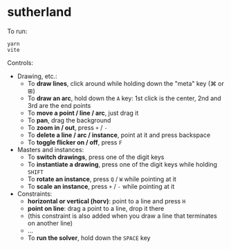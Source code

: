 # sutherland

To run:

```
yarn
vite
```

Controls:

- Drawing, etc.:
  - To **draw lines**, click around while holding down the "meta" key (⌘ or ⊞)
  - To **draw an arc**, hold down the `A` key: 1st click is the center, 2nd and 3rd are the end points
  - To **move a point / line / arc**, just drag it
  - To **pan**, drag the background
  - To **zoom in / out**, press `+` / `-`
  - To **delete a line / arc / instance**, point at it and press backspace
  - To **toggle flicker on / off**, press `F`
- Masters and instances:
  - To **switch drawings**, press one of the digit keys
  - To **instantiate a drawing**, press one of the digit keys while holding `SHIFT`
  - To **rotate an instance**, press `Q` / `W` while pointing at it
  - To **scale an instance**, press `+` / `-` while pointing at it
- Constraints:
  - **horizontal or vertical (horv)**: point to a line and press `H`
  - **point on line**: drag a point to a line, drop it there
  - (this constraint is also added when you draw a line that terminates on another line)
  - ...
  - To **run the solver**, hold down the `SPACE` key
